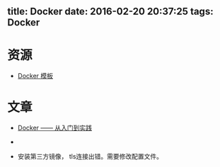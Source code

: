 title: Docker
date: 2016-02-20 20:37:25
tags: Docker
---

# 资源
* [Docker 模板](http://openvz.org/Download/template/precreated)

# 文章
* [Docker —— 从入门到实践](https://www.gitbook.com/book/yeasy/docker_practice)
* []()

* 安装第三方镜像， tls连接出错。需要修改配置文件。
